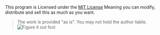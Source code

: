 This program is Licensed under the [MIT License](https://tldrlegal.com/license/mit-license) Meaning you can modify, distribute and sell this as much as you want. 

> The work is provided "as is". You may not hold the author liable.
![Figure it out fool](https://i.imgur.com/HlTilNF.png)